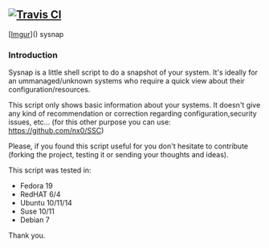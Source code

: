 ## [![Travis CI](https://img.shields.io/badge/sysnap-2.4-brightgreen.svg)](http://github.com/sysnap)

[[Imgur](http://i.imgur.com/d8PhHfz.png?2)]() sysnap

### Introduction

Sysnap is a little shell script to do a snapshot of your system. It's ideally for an ummanaged/unknown systems who require 
 a quick view about their configuration/resources.

This script only shows basic information about your systems. It doesn't give any kind of recommendation or 
correction regarding configuration,security issues, etc... (for this other purpose you can use: https://github.com/nx0/SSC)

Please, if you found this script useful for you don't hesitate to contribute (forking the project, testing it or sending
your thoughts and ideas).

This script was tested in:
* Fedora 19
* RedHAT 6/4
* Ubuntu 10/11/14
* Suse 10/11
* Debian 7


Thank you.
